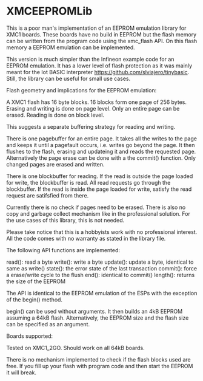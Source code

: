 # XMCEEPROMLib

This is a poor man's implementation of an EEPROM emulation library for XMC1 boards. These boards have no build in EEPROM but the flash memory can be written from the program code using the xmc_flash API. On this flash memory a EEPROM emulation can be implemented. 

This version is much simpler than the Infineon example code for an EEPROM emulation. It has a lower level of flash protection as it was mainly meant for the Iot BASIC interpreter https://github.com/slviajero/tinybasic. Still, the library can be useful for small use cases.

Flash geometry and implications for the EEPROM emulation:

A XMC1 flash has 16 byte blocks. 16 blocks form one page of 256 bytes. Erasing and writing is done on page level. Only an entire page can be erased. Reading is done on block level. 

This suggests a separate buffering strategy for reading and writing. 
 
There is one pagebuffer for an entire page. It takes all the writes to the page and keeps it until a pagefault occurs, i.e. writes go beyond the page. It then flushes to the flash, erasing and updateing it and reads the requested page. Alternatively the page erase can be done with a the commit() function. Only changed pages are erased and written.
 
There is one blockbuffer for reading. If the read is outside the page loaded for write, the blockbuffer is read. All read requests go through the blockbuffer. If the read is inside the page loaded for write, satisfy the read request are satifsfied from there. 

Currently there is no check if pages need to be erased. There is also no copy and garbage collect mechanism like in the professional solution. For the use cases of this library, this is not needed.

Please take notice that this is a hobbyists work with no professional interest. All the code comes with no warranty as stated in the library file. 

The following API functions are implemented:

read(): read a byte
write(): write a byte
update(): update a byte, identical to same as write()
state(): the error state of the last transaction
commit(): force a erase/write cycle to the flush
end(): identical to commit()
length(): returns the size of the EEPROM

The API is identical to the EEPROM emulation of the ESPs with the exception of the begin() method.

begin() can be used without arguments. It then builds an 4kB EEPROM assuming a 64kB flash. Alternatively, the EEPROM size and the flash size can be specified as an argument. 

Boards supported:

Tested on XMC1_2GO. Should work on all 64kB boards. 

There is no mechanism implemented to check if the flash blocks used are free. If you fill up your flash with program code and then start the EEPROM it will break.





